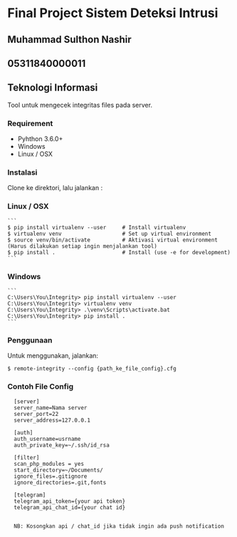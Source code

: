# Final Project Sistem Deteksi Intrusi
## Muhammad Sulthon Nashir
## 05311840000011
## Teknologi Informasi

Tool untuk mengecek integritas files pada server.

### Requirement
* Pyhthon 3.6.0+
* Windows
* Linux / OSX

### Instalasi
Clone ke direktori, lalu jalankan :

### Linux / OSX
    ```
    $ pip install virtualenv --user     # Install virtualenv
    $ virtualenv venv                   # Set up virtual environment 
    $ source venv/bin/activate          # Aktivasi virtual environment (Harus dilakukan setiap ingin menjalankan tool)
    $ pip install .                     # Install (use -e for development)
    ```
### Windows
    ```
    C:\Users\You\Integrity> pip install virtualenv --user
    C:\Users\You\Integrity> virtualenv venv
    C:\Users\You\Integrity> .\venv\Scripts\activate.bat
    C:\Users\You\Integrity> pip install .
    ```
### Penggunaan
Untuk menggunakan, jalankan:

    $ remote-integrity --config {path_ke_file_config}.cfg

### Contoh File Config
 ```
   [server]
   server_name=Nama server
   server_port=22
   server_address=127.0.0.1
    
   [auth]
   auth_username=usrname
   auth_private_key=~/.ssh/id_rsa

   [filter]
   scan_php_modules = yes
   start_directory=~/Documents/
   ignore_files=.gitignore
   ignore_directories=.git,fonts
    
   [telegram]
   telegram_api_token={your api token}
   telegram_api_chat_id={your chat id}
    

   NB: Kosongkan api / chat_id jika tidak ingin ada push notification
```
